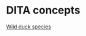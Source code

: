 # DITA concepts

[Wild duck species](https://github.com/panissidi/Miscellaneous/blob/main/concept.dita)
